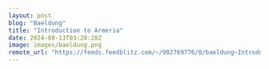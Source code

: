```yaml
---
layout: post
blog: "Baeldung"
title: "Introduction to Armeria"
date: 2024-08-13T03:20:28Z
image: images/baeldung.png
remote_url: "https://feeds.feedblitz.com/~/902769776/0/baeldung~Introduction-to-Armeria"
---
```

